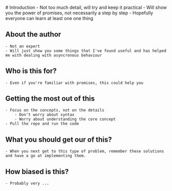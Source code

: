 # Introduction
	- Not too much detail, will try and keep it practical
	- Will show you the power of promises, not necessarily a step by step
	- Hopefully everyone can learn at least one one thing

## About the author
	- Not an expert
	- Will just show you some things that I've found useful and has helped me with dealing with asyncronous behaviour

## Who is this for? 
	- Even if you're familiar with promises, this could help you	

## Getting the most out of this
	- Focus on the concepts, not on the details
		- Don't worry about syntax
		- Worry about understanding the core concept
	- Pull the repo and run the code

## What you should get our of this?
	- When you next get to this type of problem, remember these solutions and have a go at implementing them. 

## How biased is this?
	- Probably very ...